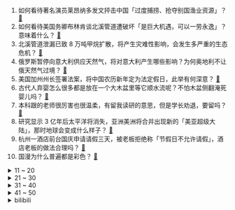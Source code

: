1. 如何看待著名演员莱昂纳多发文抨击中国「过度捕捞、抢夺别国渔业资源」？ [:link:](https://www.zhihu.com/question/557317660)
2. 如何看待美国务卿布林肯谈北溪管道遭破坏「是巨大机遇，可以一劳永逸」？意味着什么？ [:link:](https://www.zhihu.com/question/557383077)
3. 北溪管道泄漏已致 8 万吨甲烷扩散，将产生灾难性影响，会发生多严重的生态危机？ [:link:](https://www.zhihu.com/question/557427741)
4. 俄罗斯暂停向意大利供应天然气，将对意大利产生哪些影响？为何奥地利不让俄天然气过境？ [:link:](https://www.zhihu.com/question/557387537)
5. 美国加州州长签署法案，将中国农历新年定为法定假日，此举有何深意？ [:link:](https://www.zhihu.com/question/557321212)
6. 古代人弃婴怎么很多都是放在一个大木盆里等它顺水流呢？不怕木盆侧翻淹死婴儿吗？ [:link:](https://www.zhihu.com/question/437680542)
7. 本科跟的老师很厉害也很温柔，有留我读研的意思，但是学长劝退，要留吗？ [:link:](https://www.zhihu.com/question/556136790)
8. 研究显示 3 亿年后太平洋将消失，亚洲美洲将合并出现新的「美亚超级大陆」，那时地球会变成什么样子？ [:link:](https://www.zhihu.com/question/557409330)
9. 杭州一酒店前台国庆申请请假三天，被老板拒绝称「节假日不允许请假」，酒店老板的做法合理吗？ [:link:](https://www.zhihu.com/question/556824965)
10. 国漫为什么普遍都是彩色？ [:link:](https://www.zhihu.com/question/555785392)
<details>
<summary>11 ~ 20</summary>

11. 为什么感觉国内篮球运动员技术动作和 NBA 球员不太一样？ [:link:](https://www.zhihu.com/question/61311600)
12. 俄罗斯到底犯了什么让西方痛恨以致打压的罪行？ [:link:](https://www.zhihu.com/question/557253734)
13. 为什么大禹的父亲鲧是“四凶”之一？ [:link:](https://www.zhihu.com/question/24200183)
14. 22-23 赛季英超曼城 6:3 曼联，如何评价这场比赛？ [:link:](https://www.zhihu.com/question/557429932)
15. 为什么张三丰临现场教张无忌太极拳太极剑，他们的悟性与内功也不是凡人，在场的那么多绝顶高手都学不会呢？ [:link:](https://www.zhihu.com/question/316797610)
16. S12 入围赛 DRX 翻盘击败 MAD 小组全胜晋级正赛，如何评价这场比赛？ [:link:](https://www.zhihu.com/question/557452421)
17. 你在面试时，遇到的最奇葩最想吐槽的面试官是什么样的？ [:link:](https://www.zhihu.com/question/355912099)
18. 应届毕业生该在哪些网站或者靠谱app找工作？ [:link:](https://www.zhihu.com/question/328285480)
19. 肯德基「疯四文学」风靡网络，然二季度利润及中国区销售额均下跌，说明了哪些问题？如何看待这一营销？ [:link:](https://www.zhihu.com/question/557324204)
20. 海天味业回应「海克斯科技、科技与狠活」等言论，称食品添加剂符合标准，有哪些值得关注的信息？ [:link:](https://www.zhihu.com/question/557148861)
</details>
<details>
<summary>21 ~ 30</summary>

21. 为什么中国实行夏时制取消了，而美国这么多年能够一直实行夏时制？ [:link:](https://www.zhihu.com/question/20309772)
22. 为什么《让子弹飞》没有让周润发得到更高声誉？ [:link:](https://www.zhihu.com/question/22647053)
23. 猿辅导开月子中心，最贵套餐近 52 万，「智慧坐月子」套餐值得购买吗？教培行业的转型出路在哪里？ [:link:](https://www.zhihu.com/question/557197381)
24. 小球藻作为高营养低成本的完美食品，为什么没有被大力推广呢？ [:link:](https://www.zhihu.com/question/506434416)
25. 刘强东明州案双方以「和解」终结，称是「偶然事件造成的误会」，如何看待此案结果？将对京东产生哪些影响？ [:link:](https://www.zhihu.com/question/557364312)
26. 为什么网上一个个都在说绝对不买华为mate50系列，但是线上预售一空，线下人山人海排队，怎么看呢？ [:link:](https://www.zhihu.com/question/552339578)
27. 中央气象台发布高温黄色预警，安徽湖北等 7 省将现 37℃ 以上高温，高温天气何时可以缓解？ [:link:](https://www.zhihu.com/question/557380663)
28. 苹果 AirPods Pro 2 镌刻内容会弹窗显示，如何看待这一细节？ [:link:](https://www.zhihu.com/question/556157524)
29. 俄气称「西伯利亚力量」管道例行检修结束，恢复对华供气，这透露了哪些信息？ [:link:](https://www.zhihu.com/question/556997507)
30. 如何看待知友们对《底线》改编江歌案和货拉拉案的态度差异？ [:link:](https://www.zhihu.com/question/557176788)
</details>
<details>
<summary>31 ~ 40</summary>

31. 为什么你在保研后没有发朋友圈？ [:link:](https://www.zhihu.com/question/489826876)
32. 中国女篮获得 2022 年世界杯亚军，如何看待因发烧缺阵的李梦在社交平台被部分网友说成「逃兵」？ [:link:](https://www.zhihu.com/question/557278801)
33. 初一作业写到九点正常吗？ [:link:](https://www.zhihu.com/question/555946845)
34. 「北溪-2」天然气管道不再泄漏气体，泄漏的天然气对当地造成哪些影响？事件后续会如何发展？ [:link:](https://www.zhihu.com/question/557315335)
35. 如何评价十月新番动画《机动战士高达 水星的魔女》第一集？ [:link:](https://www.zhihu.com/question/557330506)
36. 如何评价即将于11月30日发布的Kindle Scribe？ [:link:](https://www.zhihu.com/question/556153080)
37. 历史上有哪些逆天的翻盘战役? [:link:](https://www.zhihu.com/question/555618507)
38. 电影《万里归途》有什么细思极恐的细节？ [:link:](https://www.zhihu.com/question/554025257)
39. 电动越野是未来趋势吗？一款增程式越野 SUV，你希望它能实现哪些功能？ [:link:](https://www.zhihu.com/question/557038217)
40. 百强房企前 9 月销售同比降逾 40%，四季度仍面临较大去化压力，主要受哪些因素影响？ [:link:](https://www.zhihu.com/question/557384271)
</details>
<details>
<summary>41 ~ 50</summary>

41. 如何看待《原神》全球月活在持续增长一年零8个月后首次下降? [:link:](https://www.zhihu.com/question/552688470)
42. 特斯拉机器人擎天柱首秀引发专家质疑，有意见称量产和价格预期毫无意义，有人认为没必要开发双足，你怎么看？ [:link:](https://www.zhihu.com/question/557431840)
43. 女子马路上「摆POSE直播」被醉驾男子撞飞，女子承担「次要责任」，如何从法律角度解读此事？ [:link:](https://www.zhihu.com/question/556406369)
44. 如何看待英国央行宣布无限量购债稳定市场，30 年期国债收益率大跌 100 个基点或创史上最大单日跌幅？ [:link:](https://www.zhihu.com/question/556134761)
45. 斯洛伐克总理称希望欧盟拨 50 亿欧元援助，因该国「经济面临崩溃风险」，欧洲小国能挺过这波能源危机吗？ [:link:](https://www.zhihu.com/question/556906634)
46. 女子喝下自制「减肥汁」中毒，按照教程制作的西芹黄瓜混合蔬菜汁为何会引发中毒？如何健康减肥？ [:link:](https://www.zhihu.com/question/556957582)
47. 理想汽车 9 月交付 11531 辆，同比增长 62.5%，L9 单月交付超一万辆，如何看待这一业绩？ [:link:](https://www.zhihu.com/question/557225259)
48. 游戏人的假期日常都在做什么？ [:link:](https://www.zhihu.com/question/557264484)
49. 大客户销售的销售流程如何设计？ [:link:](https://www.zhihu.com/question/357801061)
50. 真正聪明的人是怎样的？ [:link:](https://www.zhihu.com/question/413299210)
</details><details>
<summary>bilibili</summary>

1. 【亮记生物鉴定】网络热传生物鉴定43 [:link:](//www.bilibili.com/video/BV1p14y1a7Cs)
2. 把嘴闭上 [:link:](//www.bilibili.com/video/BV1qe4y1r7EY)
3. 我 结 婚 了 嘿 嘿 [:link:](//www.bilibili.com/video/BV1TD4y127hf)
4. 智慧老人 [:link:](//www.bilibili.com/video/BV1XW4y1Y7Up)
5. 天堂制片公司出品短片《老杜》，我又相信爱情了 [:link:](//www.bilibili.com/video/BV1be4y1r7sR)
6. 【传染病系列03】血疫埃博拉，可以融化器官的瘟疫，敬畏自然爱护地球！ [:link:](//www.bilibili.com/video/BV1XR4y1R7AU)
7. 200万粉丝福利！哥帮你们娶个嫂子 [:link:](//www.bilibili.com/video/BV17d4y1q7eh)
8. 海南的电话可以接了，漠叔告别警队，老乡恋恋不舍！ [:link:](//www.bilibili.com/video/BV1wG4y1W7q9)
9. 【潮王】性感熟男 [:link:](//www.bilibili.com/video/BV12R4y1d7kf)
10. 【年度巨制】德计划rE：警报【2022崩坏3同人大电影】 [:link:](//www.bilibili.com/video/BV1Nt4y1w7tE)
<details>
<summary>11 ~ 20</summary>

11. 自制健身房车 [:link:](//www.bilibili.com/video/BV1TG4y1W7iS)
12. 转瞬即逝区UP主 [:link:](//www.bilibili.com/video/BV1bG411J7m4)
13. up主，你的脸疼吗？2022年7月新番完结吐槽大总结！【泛式】 [:link:](//www.bilibili.com/video/BV1kV4y1T7p1)
14. 《原神》线上音乐会2022 - 无际之旅的旋律 [:link:](//www.bilibili.com/video/BV14e411j7Fv)
15. 600个史诗皮肤秘宝能开出什么 [:link:](//www.bilibili.com/video/BV1j8411t7zd)
16. 【经典猛男】迈克尔杰克逊，但是猛男Beat It！ [:link:](//www.bilibili.com/video/BV1ue4y1H7ay)
17. 金色大厅交响乐演奏【只因你太美】（迫真） [:link:](//www.bilibili.com/video/BV1hd4y1q7A5)
18. 这个生日礼物算走心吗？ [:link:](//www.bilibili.com/video/BV1JD4y127nh)
19. 正所谓“一天不听是浑身难受 听了以后是难受一天” [:link:](//www.bilibili.com/video/BV15G411J7nV)
20. 假如中国学生去霍格沃茨上学 06 [:link:](//www.bilibili.com/video/BV1NB4y1E7g9)
</details>
<details>
<summary>21 ~ 30</summary>

21. 他战胜了日寇和天灾，却输给了营销号的嘲讽 [:link:](//www.bilibili.com/video/BV1Re4y167Dh)
22. 评分6.8！年度最大笑话！诚实吐槽奶不死的原创大作《莉可丽丝》！ [:link:](//www.bilibili.com/video/BV1MR4y1d7uU)
23. 男子当街抢柚子 [:link:](//www.bilibili.com/video/BV16e4y1H7ck)
24. 世上竟有这样的云？15000份稿件中选出的云彩大合集，送给放假的你！ [:link:](//www.bilibili.com/video/BV1r841147Sp)
25. 这都是些啥啊???(2) [:link:](//www.bilibili.com/video/BV1sT411K7HN)
26. 真讽刺！教令院抛弃了自己的神明，而草神从未想过抛弃任何一人！ [:link:](//www.bilibili.com/video/BV1824y1R72p)
27. 珍贵影像！高清修复《义勇军进行曲》首次公开唱响 [:link:](//www.bilibili.com/video/BV1pG4y1x7uV)
28. 孟 德 瞬 息 全 宇 宙 [:link:](//www.bilibili.com/video/BV1CG411J7MG)
29. 这五个神器确实强大…… [:link:](//www.bilibili.com/video/BV1m841147N8)
30. 想要白嫖的话就送给你吧，哈哈哈哈 [:link:](//www.bilibili.com/video/BV1Ke4y1B7J2)
</details>
<details>
<summary>31 ~ 40</summary>

31. ⚡每天一遍，家长升天⚡ [:link:](//www.bilibili.com/video/BV1924y1X7k4)
32. papi酱的日常——办公室烂梗大赛！（节前轻松一下！大家国庆愉快！ [:link:](//www.bilibili.com/video/BV1jT411K79V)
33. 可露凯：教授有我就够了！ [:link:](//www.bilibili.com/video/BV1w8411t7eP)
34. 广东顺德.牛展   厨子探店¥221 [:link:](//www.bilibili.com/video/BV16t4y1w7Vb)
35. 每天一遍，水泥封心...... [:link:](//www.bilibili.com/video/BV1CD4y1C72v)
36. 花1500在家复刻顶级战斧，这块牛排我能记一辈子！【还愿挑战ep14-异灵术の家】 [:link:](//www.bilibili.com/video/BV1Q24y1R7wh)
37. 【同桌】“别影响我，我要学习了！” [:link:](//www.bilibili.com/video/BV1rV4y1T7VR)
38. 什么叫皮薄馅大啊！ [:link:](//www.bilibili.com/video/BV1Pt4y1A7TU)
39. 这玩意是怎么做到全国不统一的？？！ [:link:](//www.bilibili.com/video/BV1He4y1H7Ne)
40. 学了架子鼓去游戏厅玩会发生什么…… [:link:](//www.bilibili.com/video/BV1T8411t7aa)
</details>
<details>
<summary>41 ~ 50</summary>

41. “品牌方：没想到我还有一劫…” [:link:](//www.bilibili.com/video/BV1qe4y1r7Qq)
42. 准备开始！ready…. [:link:](//www.bilibili.com/video/BV1w14y187QN)
43. 这教材就离谱4.0 [:link:](//www.bilibili.com/video/BV1eP411n7qJ)
44. 邪不压正，江湖再见！ [:link:](//www.bilibili.com/video/BV1Yt4y1w7yM)
45. 男孩子玩个玩具怎么了……？ [:link:](//www.bilibili.com/video/BV1qN4y1P7dB)
46. 《 我 做 神 的 那 些 年 》01 [:link:](//www.bilibili.com/video/BV1we4y1B7ED)
47. “左手保护你的腰” [:link:](//www.bilibili.com/video/BV1uG4y1W7Dr)
48. 重新盘点一下猫德学院砸在手里的猫 [:link:](//www.bilibili.com/video/BV1m24y1R7Ja)
49. 官宣！我要结婚了！！！ [:link:](//www.bilibili.com/video/BV1t24y1R771)
50. 这次我真的我破防了，也许这就是缘份吧 [:link:](//www.bilibili.com/video/BV1UD4y117hB)
</details>
<details>
<summary>51 ~ 60</summary>

51. 阴间玩法 [:link:](//www.bilibili.com/video/BV1U841147tT)
52. 日本人：很熟悉但听不懂  中国人：不熟悉但听得懂  红楼梦第一回林黛玉进贾府生草日语谐音梗 [:link:](//www.bilibili.com/video/BV1he411T7po)
53. 男儿当自强，国庆节快乐！ [:link:](//www.bilibili.com/video/BV1XG4y1p76C)
54. 这就是赛诺的极致！寂默狼行！ [:link:](//www.bilibili.com/video/BV1qg411e7Hm)
55. 打牌王精神续作！我必须立刻鉴赏今年最值得看的打牌动画【水无月菌】 [:link:](//www.bilibili.com/video/BV1sG4y1x7o4)
56. 当你玩漫威蜘蛛侠时拔掉硬盘... [:link:](//www.bilibili.com/video/BV1it4y1w7W5)
57. 当我告诉他我要睡觉后… [:link:](//www.bilibili.com/video/BV1XT411N7xw)
58. 刺激！被第一美女调戏，心里却只有兄弟！《水浒传》P41 [:link:](//www.bilibili.com/video/BV1T8411t762)
59. 国庆天安门广场举行升旗仪式 五星红旗冉冉升起 [:link:](//www.bilibili.com/video/BV1be4y1B7Hj)
60. 当一个快50的阿姨说她想学画画，于是……… [:link:](//www.bilibili.com/video/BV1A8411t7XL)
</details>
<details>
<summary>61 ~ 70</summary>

61. 机甲宇宙团队精心打造2.7米二郎战甲，这不比霸天虎更威风么？国风就是巅峰，华流即是主流，为祖国庆生，为华流点赞 [:link:](//www.bilibili.com/video/BV1Qt4y1w7k6)
62. 像不像出去旅游的你 [:link:](//www.bilibili.com/video/BV1T8411t7pA)
63. 上海14岁小女生，竟每天通宵补作业！00后压力大，我好心疼！ [:link:](//www.bilibili.com/video/BV1FR4y1d7jp)
64. 实验搞砸了，顺便教你们一个英语惯用语 [:link:](//www.bilibili.com/video/BV1GR4y1d7HD)
65. 邻 居 小 桀 ｜BK短纪录片 [:link:](//www.bilibili.com/video/BV1bd4y1q7wH)
66. 《叶问5：超英黄昏》"我才是最强超级英雄" [:link:](//www.bilibili.com/video/BV1X14y1h7tf)
67. 教室装扶手电梯了 十分方便！！！ [:link:](//www.bilibili.com/video/BV1PP411n7Pd)
68. 【连续断糖30天】我的身体发生了什么变化?! [:link:](//www.bilibili.com/video/BV1iG411J7sp)
69. 有修养的人如何表达愤怒 [:link:](//www.bilibili.com/video/BV1YB4y1J74t)
70. “比赛第一 友谊第二” [:link:](//www.bilibili.com/video/BV1Le4y1H7T1)
</details>
<details>
<summary>71 ~ 80</summary>

71. 根本就没碰到这小狗 [:link:](//www.bilibili.com/video/BV1NG4y1W767)
72. 我和醒狮酥一定有一个人疯了！ [:link:](//www.bilibili.com/video/BV1Ee4y1B7dt)
73. 世上从不缺让人心动的新鲜感，但总有人一辈子只执着于某一个人 [:link:](//www.bilibili.com/video/BV1q14y1a7yd)
74. 用苏绣还原游戏服装！耗时30天，十几位绣娘再现非遗之美！ [:link:](//www.bilibili.com/video/BV1Pe4y1B7dV)
75. 当校长捡到了东西 [:link:](//www.bilibili.com/video/BV1dR4y1R7jG)
76. 会魔法的这件事终究是瞒不住了！ 这是你没见过的城市！ [:link:](//www.bilibili.com/video/BV1td4y1q7Zi)
77. 姚明都服了！中国女篮VS澳大利亚最后3分钟，王思雨绝杀闯进决赛 [:link:](//www.bilibili.com/video/BV13e411T7ge)
78. 哭吗？神不会哭的吧！你看温迪，钟离他们就从来不哭！ [:link:](//www.bilibili.com/video/BV1Le4y1H79s)
79. 高能衔接！你在剪一种很老的东西！ [:link:](//www.bilibili.com/video/BV1qt4y1w7Lj)
80. 大学生如何在宿舍拍《最残大脑》第2季 [:link:](//www.bilibili.com/video/BV18e411T7Y7)
</details>
<details>
<summary>81 ~ 90</summary>

81. 挑战全网最高清洁难度！这次是老婆婆，绝中绝！（客厅和厨房篇） [:link:](//www.bilibili.com/video/BV1g14y187G9)
82. 做数学，玩PS5 — Robin Gan 【B站全球首发】 [:link:](//www.bilibili.com/video/BV1414y1a7bN)
83. 挖机在山上挖出个轮胎，从山上滚落到山下，这速度这距离太好玩啦 [:link:](//www.bilibili.com/video/BV1ae411T7YC)
84. 为广东炒粉疯狂的一夜。 [:link:](//www.bilibili.com/video/BV1VG4y1x7eZ)
85. 【葛平】葛 平 复 刻 葛 平 [:link:](//www.bilibili.com/video/BV1se4y1H7b5)
86. 备赛倒计时5天 [:link:](//www.bilibili.com/video/BV1md4y1q79E)
87. 他要卸载战地2042了！ [:link:](//www.bilibili.com/video/BV1RG4y1p7co)
88. 职场上，说到就要做到！ [:link:](//www.bilibili.com/video/BV1Ld4y1q7cw)
89. 暴走萝莉祺贵人 [:link:](//www.bilibili.com/video/BV1VD4y127dM)
90. 这个杀手有点蠢 [:link:](//www.bilibili.com/video/BV1c24y1d7Ap)
</details>
<details>
<summary>91 ~ 100</summary>

91. 在比云彩还要高几千米的地方，我们看到了一片绝美花园 [:link:](//www.bilibili.com/video/BV17P411E7Jy)
92. 这像不像是你第一次玩MC盖的房子？ [:link:](//www.bilibili.com/video/BV1A24y197GY)
93. 【吸奇侠】《教父》隐藏的神秘人物解锁，谁让麦克顺利归来？15 [:link:](//www.bilibili.com/video/BV17e411T7T3)
94. 看到这3000个落选国旗，才知道我们的国旗有多强！！！【全网首个国旗解读】 [:link:](//www.bilibili.com/video/BV1He4y1B73N)
95. 我做了一个重大的决定…… [:link:](//www.bilibili.com/video/BV1sG411J7BD)
96. 把子肉，家庭版，颈椎严重了，我得休息俩天 [:link:](//www.bilibili.com/video/BV1aG411J7g1)
97. 《关于配音不小心配出了狗叫声这件事》 [:link:](//www.bilibili.com/video/BV16g411e7Wc)
98. 网友推荐我做这份工作，险些把自己搭上！ [:link:](//www.bilibili.com/video/BV1K24y1d7gm)
99. 销冠做久了，总是会遇到很多奇奇怪怪的客人，这个荒蛮故事，你看懂了吗？谁来给我理一理人物关系 [:link:](//www.bilibili.com/video/BV1Y14y1a77n)
100. “X”暗示太多了： [:link:](//www.bilibili.com/video/BV1LG4y1x719)
</details></details>